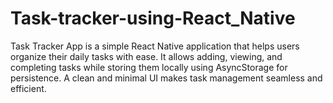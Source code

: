 # Task-tracker-using-React_Native
Task Tracker App is a simple React Native application that helps users organize their daily tasks with ease. It allows adding, viewing, and completing tasks while storing them locally using AsyncStorage for persistence. A clean and minimal UI makes task management seamless and efficient.
